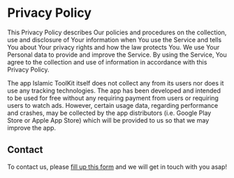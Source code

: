 # Privacy Policy

This Privacy Policy describes Our policies and procedures on the collection, use and disclosure of Your information when You use the Service and tells You about Your privacy rights and how the law protects You. We use Your Personal data to provide and improve the Service. By using the Service, You agree to the collection and use of information in accordance with this Privacy Policy.

The app Islamic ToolKit itself does not collect any from its users nor does it use any tracking technologies. The app has been developed and intended to be used for free without any requiring payment from users or requiring users to watch ads. However, certain usage data, regarding performance and crashes, may be collected by the app distributors (i.e. Google Play Store or Apple App Store) which will be provided to us so that we may improve the app.

## Contact

To contact us, please [fill up this form](https://docs.google.com/forms/d/e/1FAIpQLSfCYS2WRWXHW2B2wWQGu6-XFKMHObcIeNwioHKSF6lrujVqjA/viewform?usp=sf_link) and we will get in touch with you asap!